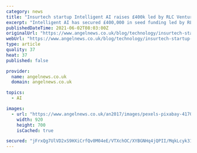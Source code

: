 ```yaml
---
category: news
title: "Insurtech startup Intelligent AI raises £400k led by RLC Ventures"
excerpt: "Intelligent AI has secured £400,000 in seed funding led by RLC Ventures following successful graduation from the Lloyds Lab Accelerator. The round also saw participation from FomCap, The Gupta Group and a number of UK based angel investors from leading private equity,"
publishedDateTime: 2021-06-02T08:03:00Z
originalUrl: "https://www.angelnews.co.uk/blog/technology/insurtech-startup-intelligent-ai-raises-400k-led-by-rlc-ventures/"
webUrl: "https://www.angelnews.co.uk/blog/technology/insurtech-startup-intelligent-ai-raises-400k-led-by-rlc-ventures/"
type: article
quality: 37
heat: 37
published: false

provider:
  name: angelnews.co.uk
  domain: angelnews.co.uk

topics:
  - AI

images:
  - url: "https://www.angelnews.co.uk/an2017/images/pexels-pixabay-417070.jpg"
    width: 920
    height: 700
    isCached: true

secured: "jFrxQg7UlVD2xS9HXiCrfQv0M04eE/VTXchOC/XYBGNHq4jQPII/MqkLcyk31/7nglqxqOS4bl2BgvuFIsIuacbnL8vAyB/r5z2Kfl/FKVodbeFeLDZUsOQoRgGyGzlkXPAwT+ytWotLvRqpGML5BrkZDQS/9SBnneV+HmbCIti1mhR+7wwb3z0Y8ORkSt3qYNniEIGMDNlfLjsCIW/I7TL1poBDDkY0Jw4jLZFgt16u5JGaCbNh+rtxUuK/gjpIfQPf/f85EJU1CihdpYT+w0eUXLr+nbr98mwqi9nylhw6FeKxMFGv18PSAyuifQJSwskw/MJ0TnzJ/iOvm+1VGMFkCk/VhMEefvYsqhYV27M=;r2T8RLWu/q4XM4nERVVP8Q=="
---
```


